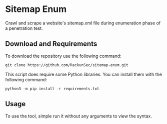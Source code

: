 # Sitemap Enum
Crawl and scrape a website's sitemap.xml file during enumeration phase of a penetration test.
## Download and Requirements
To download the repository use the following command:
```
git clone https://github.com/RackunSec/sitemap-enum.git
```
This script does require some Python libraries. You can install them with the following command:
```
python3 -m pip install -r requirements.txt
```
## Usage
To use the tool, simple run it without any arguments to view the syntax.
